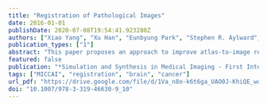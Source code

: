 ```yaml
---
title: "Registration of Pathological Images"
date: 2016-01-01
publishDate: 2020-07-08T19:54:41.923280Z
authors: ["Xiao Yang", "Xu Han", "Eunbyung Park", "Stephen R. Aylward", "Roland Kwitt", "Marc Niethammer"]
publication_types: ["1"]
abstract: "This paper proposes an approach to improve atlas-to-image registration accuracy with large pathologies. Instead of directly registering an atlas to a pathological image, the method learns a mapping from the pathological image to a quasi-normal image, for which more accurate registration is possible. Specifically, the method uses a deep variational convolutional encoder-decoder network to learn the mapping. Furthermore, the method estimates local mapping uncertainty through network inference statistics and uses those estimates to down-weight the image registration similarity measure in areas of high uncertainty. The performance of the method is quantified using synthetic brain tumor images and images from the brain tumor segmentation challenge (BRATS 2015)."
featured: false
publication: "*Simulation and Synthesis in Medical Imaging - First International Workshop, SASHIMI 2016, Held in Conjunction with MICCAI 2016, Athens, Greece, October 21, 2016, Proceedings*"
tags: ["MICCAI", "registration", "brain", "cancer"]
url_pdf: "https://drive.google.com/file/d/1Va_n8o-k6t6ga_UAO0J-KhiQE_wqHU4O"
doi: "10.1007/978-3-319-46630-9_10"
---
```


